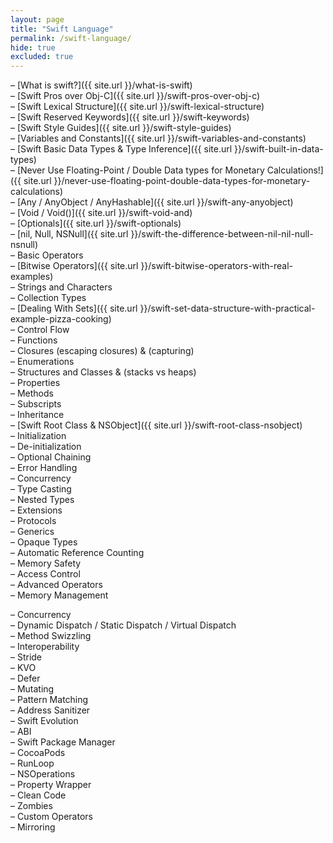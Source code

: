 ```yaml
---
layout: page
title: "Swift Language"
permalink: /swift-language/
hide: true
excluded: true
---
```


– [What is swift?]({{ site.url }}/what-is-swift)<br>
– [Swift Pros over Obj-C]({{ site.url }}/swift-pros-over-obj-c)<br>
– [Swift Lexical Structure]({{ site.url }}/swift-lexical-structure)<br>
– [Swift Reserved Keywords]({{ site.url }}/swift-keywords)<br>
– [Swift Style Guides]({{ site.url }}/swift-style-guides)<br>
– [Variables and Constants]({{ site.url }}/swift-variables-and-constants)<br>
– [Swift Basic Data Types & Type Inference]({{ site.url }}/swift-built-in-data-types)<br>
– [Never Use Floating-Point / Double Data types for Monetary Calculations!]({{ site.url }}/never-use-floating-point-double-data-types-for-monetary-calculations)<br>
– [Any / AnyObject / AnyHashable]({{ site.url }}/swift-any-anyobject)<br>
– [Void / Void()]({{ site.url }}/swift-void-and)<br>
– [Optionals]({{ site.url }}/swift-optionals)<br>
– [nil, Null, NSNull]({{ site.url }}/swift-the-difference-between-nil-nil-null-nsnull)<br>
– Basic Operators<br>
– [Bitwise Operators]({{ site.url }}/swift-bitwise-operators-with-real-examples)<br>
– Strings and Characters<br>
– Collection Types<br>
– [Dealing With Sets]({{ site.url }}/swift-set-data-structure-with-practical-example-pizza-cooking)<br>
– Control Flow<br>
– Functions<br>
– Closures (escaping closures) & (capturing)<br>
– Enumerations<br>
– Structures and Classes & (stacks vs heaps)<br>
– Properties<br>
– Methods<br>
– Subscripts<br>
– Inheritance<br>
– [Swift Root Class & NSObject]({{ site.url }}/swift-root-class-nsobject)<br>
– Initialization<br>
– De-initialization<br>
– Optional Chaining<br>
– Error Handling<br>
– Concurrency<br>
– Type Casting<br>
– Nested Types<br>
– Extensions<br>
– Protocols<br>
– Generics<br>
– Opaque Types<br>
– Automatic Reference Counting<br>
– Memory Safety<br>
– Access Control<br>
– Advanced Operators<br>
– Memory Management<br>

– Concurrency<br>
– Dynamic Dispatch / Static Dispatch / Virtual Dispatch<br>
– Method Swizzling<br>
– Interoperability<br>
– Stride<br>
– KVO<br>
– Defer<br>
– Mutating<br>
– Pattern Matching<br>
– Address Sanitizer<br>
– Swift Evolution<br>
– ABI<br>
– Swift Package Manager<br>
– CocoaPods<br>
– RunLoop<br>
– NSOperations<br>
– Property Wrapper<br>
– Clean Code<br>
– Zombies<br>
– Custom Operators<br>
– Mirroring<br>

